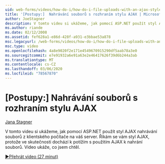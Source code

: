 ```yaml
---
uid: web-forms/videos/how-do-i/how-do-i-file-uploads-with-an-ajax-style-interface
title: '[Postupy:]  Nahrávání souborů s rozhraním stylu AJAX | Microsoft Docs'
author: JoeStagner
description: V tomto videu si ukážeme, jak pomocí ASP.NET použít styl AJAX nahrávání souborů z klientského počítače na váš server. Říkám se vám styl AJAX, protože existuje...
ms.author: riande
ms.date: 02/12/2008
ms.assetid: fef628a1-e86d-428f-a931-e3bbae53a878
msc.legacyurl: /web-forms/videos/how-do-i/how-do-i-file-uploads-with-an-ajax-style-interface
msc.type: video
ms.openlocfilehash: 4a8e9020f2e171e4549670915290df5aab78a3e0
ms.sourcegitcommit: e7e91932a6e91a63e2e46417626f39d6b244a3ab
ms.translationtype: MT
ms.contentlocale: cs-CZ
ms.lasthandoff: 03/06/2020
ms.locfileid: "78567870"
---
```

# <a name="how-do-i--file-uploads-with-an-ajax-style-interface"></a>[Postupy:]  Nahrávání souborů s rozhraním stylu AJAX

[Jana Stagner](https://github.com/JoeStagner)

V tomto videu si ukážeme, jak pomocí ASP.NET použít styl AJAX nahrávání souborů z klientského počítače na váš server. Říkám se vám styl AJAX, protože ve skutečnosti dochází k potížím s použitím AJAX k nahrání souborů. Video ukáže, co jsem chtěl.

[&#9654;Přehrát video (27 minut)](https://channel9.msdn.com/Blogs/ASP-NET-Site-Videos/how-do-i-file-uploads-with-an-ajax-style-interface)
